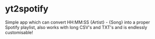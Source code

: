 # yt2spotify
Simple app which can convert HH:MM:SS {Artist} - {Song} into a proper Spotify playlist, also works with long CSV's and TXT's and is endlessly customisable!
